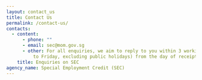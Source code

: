 ```yaml
---
layout: contact_us
title: Contact Us
permalink: /contact-us/
contacts:
  - content:
      - phone: ""
      - email: sec@mom.gov.sg
      - other: For all enquiries, we aim to reply to you within 3 working days (Monday
          to Friday, excluding public holidays) from the day of receipt.
    title: Enquiries on SEC
agency_name: Special Employment Credit (SEC)
---
```

